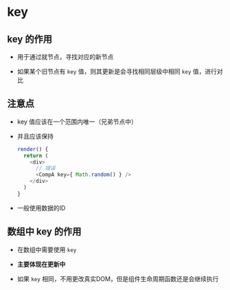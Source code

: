 # key

## key 的作用

+ 用于通过就节点，寻找对应的新节点

+ 如果某个旧节点有 `key` 值，则其更新是会寻找相同层级中相同 `key` 值，进行对比

## 注意点

+ key 值应该在一个范围内唯一（兄弟节点中）

+ 并且应该保持

    ```js
    render() {
      return (
        <div>
          // 错误
          <CompA key={ Math.random() } />
        </div>
      )
    }
    ```

+ 一般使用数据的ID

## 数组中 key 的作用

+ 在数组中需要使用 `key`

+ **主要体现在更新中**

+ 如果 `key` 相同，不用更改真实DOM，但是组件生命周期函数还是会继续执行
